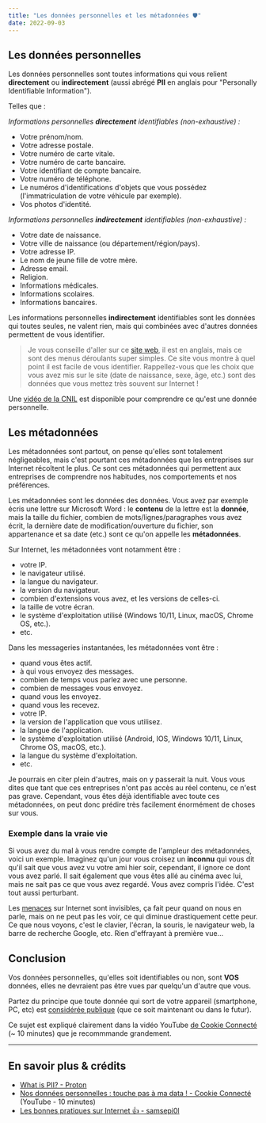 ```yaml
---
title: "Les données personnelles et les métadonnées 🛡️"
date: 2022-09-03
---
```


## Les données personnelles

Les données personnelles sont toutes informations qui vous relient **directement** ou **indirectement** (aussi abrégé **PII** en anglais pour "Personally Identifiable Information").

Telles que :

*Informations personnelles **directement** identifiables (non-exhaustive) :*

- Votre prénom/nom.
- Votre adresse postale.
- Votre numéro de carte vitale.
- Votre numéro de carte bancaire.
- Votre identifiant de compte bancaire.
- Votre numéro de téléphone.
- Le numéros d'identifications d'objets que vous possédez (l'immatriculation de votre véhicule par exemple).
- Vos photos d'identité.

*Informations personnelles **indirectement** identifiables (non-exhaustive) :*

- Votre date de naissance.
- Votre ville de naissance (ou département/région/pays).
- Votre adresse IP.
- Le nom de jeune fille de votre mère.
- Adresse email.
- Religion.
- Informations médicales.
- Informations scolaires.
- Informations bancaires.

Les informations personnelles **indirectement** identifiables sont les données qui toutes seules, ne valent rien, mais qui combinées avec d'autres données permettent de vous identifier.

> Je vous conseille d'aller sur ce [site web](https://cpg.doc.ic.ac.uk/observatory/), il est en anglais, mais ce sont des menus déroulants super simples. Ce site vous montre à quel point il est facile de vous identifier. Rappellez-vous que les choix que vous avez mis sur le site (date de naissance, sexe, âge, etc.) sont des données que vous mettez très souvent sur Internet !


Une [vidéo de la CNIL](https://www.cnil.fr/fr/definition/donnee-personnelle) est disponible pour comprendre ce qu'est une donnée personnelle.

## Les métadonnées

Les métadonnées sont partout, on pense qu'elles sont totalement négligeables, mais c'est pourtant ces métadonnées que les entreprises sur Internet récoltent le plus. Ce sont ces métadonnées qui permettent aux entreprises de comprendre nos habitudes, nos comportements et nos préférences.

Les métadonnées sont les données des données. Vous avez par exemple écris une lettre sur Microsoft Word : le **contenu** de la lettre est la **donnée**, mais la taille du fichier, combien de mots/lignes/paragraphes vous avez écrit, la dernière date de modification/ouverture du fichier, son appartenance et sa date (etc.) sont ce qu'on appelle les **métadonnées**.

Sur Internet, les métadonnées vont notamment être :

- votre IP.
- le navigateur utilisé.
- la langue du navigateur.
- la version du navigateur.
- combien d'extensions vous avez, et les versions de celles-ci.
- la taille de votre écran.
- le système d'exploitation utilisé (Windows 10/11, Linux, macOS, Chrome OS, etc.).
- etc.

Dans les messageries instantanées, les métadonnées vont être :

- quand vous êtes actif.
- à qui vous envoyez des messages.
- combien de temps vous parlez avec une personne.
- combien de messages vous envoyez.
- quand vous les envoyez.
- quand vous les recevez.
- votre IP.
- la version de l'application que vous utilisez.
- la langue de l'application.
- le système d'exploitation utilisé (Android, IOS, Windows 10/11, Linux, Chrome OS, macOS, etc.).
- la langue du système d'exploitation.
- etc.

Je pourrais en citer plein d'autres, mais on y passerait la nuit.
Vous vous dites que tant que ces entreprises n'ont pas accès au réel contenu, ce n'est pas grave. Cependant, vous êtes déjà identifiable avec toute ces métadonnées, on peut donc prédire très facilement énormément de choses sur vous.

### Exemple dans la vraie vie

Si vous avez du mal à vous rendre compte de l'ampleur des métadonnées, voici un exemple. Imaginez qu'un jour vous croisez un **inconnu** qui vous dit qu'il sait que vous avez vu votre ami hier soir, cependant, il ignore ce dont vous avez parlé. Il sait également que vous êtes allé au cinéma avec lui, mais ne sait pas ce que vous avez regardé. Vous avez compris l'idée. C'est tout aussi perturbant.

Les [menaces](/basiques/threat-model) sur Internet sont invisibles, ça fait peur quand on nous en parle, mais on ne peut pas les voir, ce qui diminue drastiquement cette peur. Ce que nous voyons, c'est le clavier, l'écran, la souris, le navigateur web, la barre de recherche Google, etc. Rien d'effrayant à première vue...

## Conclusion

Vos données personnelles, qu'elles soit identifiables ou non, sont **VOS** données, elles ne devraient pas être vues par quelqu'un d'autre que vous.

Partez du principe que toute donnée qui sort de votre appareil (smartphone, PC, etc) est [considérée publique](/fiches/les-bonnes-pratiques/#vie-privée) (que ce soit maintenant ou dans le futur). 

Ce sujet est expliqué clairement dans la vidéo YouTube [de Cookie Connecté](https://www.youtube.com/watch?v=QlsKHNaluoc) (~ 10 minutes) que je recommmande grandement.

---

## En savoir plus & crédits

- [What is PII? - Proton](https://proton.me/blog/personal-data)
- [Nos données personnelles : touche pas à ma data ! - Cookie Connecté](https://www.youtube.com/watch?v=QlsKHNaluoc) (YouTube - 10 minutes)
- [Les bonnes pratiques sur Internet 👍️ - samsepi0l](/fiches/les-bonnes-pratiques/#vie-privée)